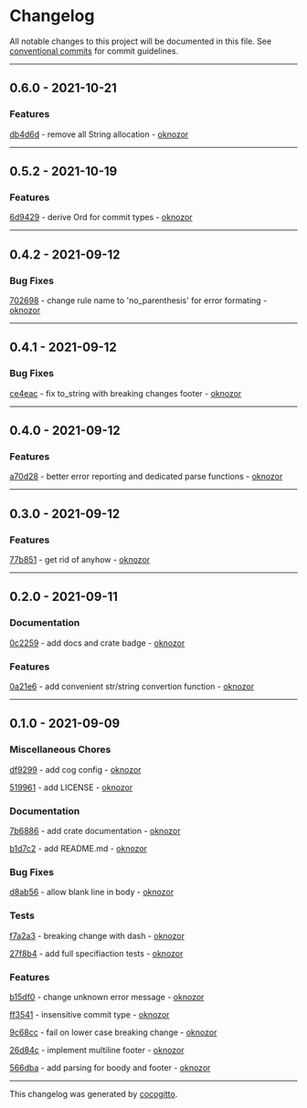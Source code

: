 # Changelog
All notable changes to this project will be documented in this file. See [conventional commits](https://www.conventionalcommits.org/) for commit guidelines.

- - -
## 0.6.0 - 2021-10-21


### Features

[db4d6d](https://github.com/oknozor/conventional_commits_parser_rs/commit/db4d6dc5cfc5c2b4d26d4b36385674ab003c127d) - remove all String allocation - [oknozor](https://github.com/oknozor)


- - -
## 0.5.2 - 2021-10-19


### Features

[6d9429](https://github.com/oknozor/conventional_commits_parser_rs/commit/6d94294418163cd0677b12568bc77841cf481679) - derive Ord for commit types - [oknozor](https://github.com/oknozor)


- - -
## 0.4.2 - 2021-09-12


### Bug Fixes

[702698](https://github.com/oknozor/conventional_commits_parser_rs/commit/702698fdc0e86216a19d2d59c466181614b04fbc) - change rule name to 'no_parenthesis' for error formating - [oknozor](https://github.com/oknozor)


- - -
## 0.4.1 - 2021-09-12


### Bug Fixes

[ce4eac](https://github.com/oknozor/conventional_commits_parser_rs/commit/ce4eac57bbf3ccc09f2a26798227859d123418ce) - fix to_string with breaking changes footer - [oknozor](https://github.com/oknozor)


- - -
## 0.4.0 - 2021-09-12


### Features

[a70d28](https://github.com/oknozor/conventional_commits_parser_rs/commit/a70d28d76ab34cd074254b09b0d131c1a181d0c6) - better error reporting and dedicated parse functions - [oknozor](https://github.com/oknozor)


- - -
## 0.3.0 - 2021-09-12


### Features

[77b851](https://github.com/oknozor/conventional_commits_parser_rs/commit/77b851da8a9f7015cece7ca0cabb1ebb6b20ebc7) - get rid of anyhow - [oknozor](https://github.com/oknozor)


- - -
## 0.2.0 - 2021-09-11


### Documentation

[0c2259](https://github.com/oknozor/conventional_commits_parser_rs/commit/0c2259ad875f2f3fd0599d9d87f3aeedcd5dcb7b) - add docs and crate badge - [oknozor](https://github.com/oknozor)


### Features

[0a21e6](https://github.com/oknozor/conventional_commits_parser_rs/commit/0a21e6afc1ba63dd112c7078d3282c0aa14b5017) - add convenient str/string convertion function - [oknozor](https://github.com/oknozor)


- - -
## 0.1.0 - 2021-09-09


### Miscellaneous Chores

[df9299](https://github.com/oknozor/conventional_commits_parser_rs/commit/df92996f786c57570648ed5c5e2594b11457bae3) - add cog config - [oknozor](https://github.com/oknozor)

[519961](https://github.com/oknozor/conventional_commits_parser_rs/commit/519961525ecd9f2e6ebbbeeb2691c058f5c43229) - add LICENSE - [oknozor](https://github.com/oknozor)


### Documentation

[7b6886](https://github.com/oknozor/conventional_commits_parser_rs/commit/7b68869288242e0a7c6bd603293aca94fbba424b) - add crate documentation - [oknozor](https://github.com/oknozor)

[b1d7c2](https://github.com/oknozor/conventional_commits_parser_rs/commit/b1d7c275414d9a56392a0f5a1521e783cec47732) - add README.md - [oknozor](https://github.com/oknozor)


### Bug Fixes

[d8ab56](https://github.com/oknozor/conventional_commits_parser_rs/commit/d8ab5602efc168f3eff9c1b737bed0869ae76859) - allow blank line in body - [oknozor](https://github.com/oknozor)


### Tests

[f7a2a3](https://github.com/oknozor/conventional_commits_parser_rs/commit/f7a2a3af3592a63530877f3f298364682aeffae6) - breaking change with dash - [oknozor](https://github.com/oknozor)

[27f8b4](https://github.com/oknozor/conventional_commits_parser_rs/commit/27f8b42c1d4f77bf686fd673b27671a0ff9c106c) - add full specifiaction tests - [oknozor](https://github.com/oknozor)


### Features

[b15df0](https://github.com/oknozor/conventional_commits_parser_rs/commit/b15df069cbd3143c9d6e19e51187115e5068a005) - change unknown error message - [oknozor](https://github.com/oknozor)

[ff3541](https://github.com/oknozor/conventional_commits_parser_rs/commit/ff3541d8342e74d1a7d7b7c2742e51b9a994344e) - insensitive commit type - [oknozor](https://github.com/oknozor)

[9c68cc](https://github.com/oknozor/conventional_commits_parser_rs/commit/9c68ccde2904b1720a086d823798e98ae64cc504) - fail on lower case breaking change - [oknozor](https://github.com/oknozor)

[26d84c](https://github.com/oknozor/conventional_commits_parser_rs/commit/26d84c6c401b244ad21e934ecc730a5384de35a8) - implement multiline footer - [oknozor](https://github.com/oknozor)

[566dba](https://github.com/oknozor/conventional_commits_parser_rs/commit/566dba108941151923dc7bd6e313c351ad29ddd2) - add parsing for boody and footer - [oknozor](https://github.com/oknozor)


- - -

This changelog was generated by [cocogitto](https://github.com/oknozor/cocogitto).